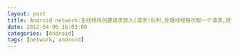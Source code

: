 ```yaml
---
layout: post
title: Android network:主线程将创建请求放入(请求)队列,处理线程每次取一个请求,进行处理(发送/读响应)
date: 2012-04-06 16:03:00
categories: [Android]
tags: [network, android]
---
```

    